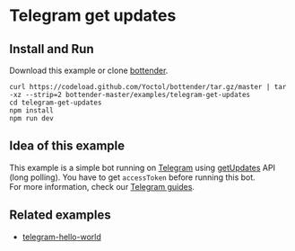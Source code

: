 # Telegram get updates

## Install and Run

Download this example or clone [bottender](https://github.com/Yoctol/bottender).

```
curl https://codeload.github.com/Yoctol/bottender/tar.gz/master | tar -xz --strip=2 bottender-master/examples/telegram-get-updates
cd telegram-get-updates
npm install
npm run dev
```

## Idea of this example

This example is a simple bot running on [Telegram](https://telegram.org/) using [getUpdates](https://core.telegram.org/bots/api#getupdates) API (long polling). You
have to get `accessToken` before running this bot.\
For more information, check our [Telegram guides](https://bottender.js.org/docs/Platforms-Telegram).

## Related examples

* [telegram-hello-world](../telegram-hello-world)
